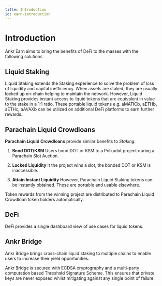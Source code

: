 ```yaml
---
title: Introduction
id: earn-introduction
---
```


# Introduction

Ankr Earn aims to bring the benefits of DeFi to the masses with the following solutions. 

## Liquid Staking

Liquid Staking extends the Staking experience to solve the problem of loss of liquidity and capital inefficiency. When assets are staked, they are usually locked up on-chain helping to maintain the network. However, Liquid Staking provides instant access to liquid tokens that are equivalent in value to the stake in a 1:1 ratio. These portable liquid tokens e.g. aMATICb, aETHb, aETHc, aAVAXb can be utilized on additional DeFi platforms to earn further rewards.

## Parachain Liquid Crowdloans
**Parachain Liquid Crowdloans** provide similar benefits to *Staking*. 

1. **Bond DOT/KSM**
Users bond DOT or KSM to a Polkadot project during a Parachain Slot Auction. 

2. **Locked Liquidity**
It the project wins a slot, the bonded DOT or KSM is inaccessible.

3. **Attain Instant Liquidity**
However, Parachain Liquid Staking tokens can be instantly obtained. These are portable and usable elsewhere. 

Token rewards from the winning project are distributed to Parachain Liquid Crowdloan token holders automatically. 

## DeFi

DeFi provides a single dashboard view of use cases for liquid tokens.

## Ankr Bridge

Ankr Bridge brings cross-chain liquid staking to multiple chains to enable users to increase their yield opportunities.

Ankr Bridge is secured with ECDSA cryptography and a multi-party computation based Threshold Signature Scheme. This ensures that private keys are never exposed whilst mitigating against any single point of failure.